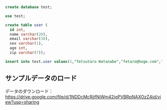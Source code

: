 ```sql
create database test;
```

```sql
use test;
```

```sql
create table user (
  id int, 
  name varchar(20), 
  email varchar(30), 
  sex varchar(1),
  age int, 
  zip varchar(7));
```

```sql
insert into test.user values(1,"Tetsutaro Watanabe","fetaro@hoge.com","M",35,"1420042")
```



## サンプルデータのロード

データのダウンロード：　https://drive.google.com/file/d/1NDDcMcRjjfNiWm42jqPVBRpNAXOzZ4id/view?usp=sharing

